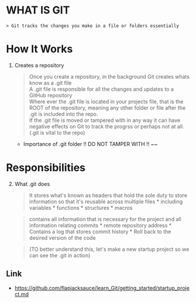 # WHAT IS GIT  

    > Git tracks the changes you make in a file or folders essentially
	
# How It Works  

1. Creates a repository

    > Once you create a repository, in the background Git creates whats know as a .git file  
    > A .git file is responsible for all the changes and updates to a GitHub repository  
    > Where ever the .git file is located in your projects file, that is the ROOT of the repository, meaning any other folder or file after the .git is included into the repo.  
    > If the .git file is moved or tampered with in any way it can have negative effects on Git to track the progrss or perhaps not at all. (.git is vital to the repo)  
    * Importance of .git folder  !! DO NOT TAMPER WITH !! ~~  

# Responsibilities

2. What .git does
    > It stores what's known as headers that hold the sole duty to store information so that it's reusable across multiple files 
        * including variables
        * functions
        * structures
        * macros
		
    > contains all information that is necessary for the project and all information relating commits 
        * remote repository address
        * Contains a log that stores commit history 
        * Roll back to the desired version of the code
	
    > (TO better understand this, let's make a new startup project so we can see the .git in action)

## Link
* https://github.com/flapjacksauce/learn_Git/getting_started/startup_project.md